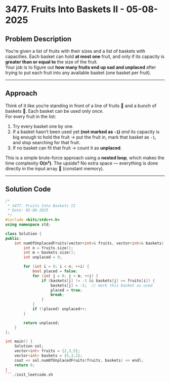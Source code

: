 # 3477. Fruits Into Baskets II - 05-08-2025

## Problem Description
You’re given a list of fruits with their sizes and a list of baskets with capacities. Each basket can hold **at most one** fruit, and only if its capacity is **greater than or equal to** the size of the fruit.  
Your job is to figure out **how many fruits end up sad and unplaced** after trying to put each fruit into any available basket (one basket per fruit).

---

## Approach
Think of it like you’re standing in front of a line of fruits 🍉 and a bunch of baskets 🧺. Each basket can be used only *once*.   
For every fruit in the list:
1. Try every basket one by one.
2. If a basket hasn’t been used yet **(not marked as `-1`)** *and* its capacity is big enough to hold the fruit → put the fruit in, mark that basket as `-1`, and stop searching for that fruit.
3. If no basket can fit that fruit → count it as **unplaced**.

This is a simple brute-force approach using a **nested loop**, which makes the time complexity **O(n²)**. The upside? No extra space — everything is done directly in the input array 💪 (constant memory).

---

## Solution Code
```cpp
/*
 * 3477. Fruits Into Baskets II
 * Date: 05-08-2025
 */
#include <bits/stdc++.h>
using namespace std;

class Solution {
public:
    int numOfUnplacedFruits(vector<int>& fruits, vector<int>& baskets) {
        int n = fruits.size();
        int m = baskets.size();
        int unplaced = 0;

        for (int i = 0; i < n; ++i) {
            bool placed = false;
            for (int j = 0; j < m; ++j) {
                if (baskets[j] != -1 && baskets[j] >= fruits[i]) {
                    baskets[j] = -1;  // mark this basket as used
                    placed = true;
                    break;
                }
            }
            if (!placed) unplaced++;
        }

        return unplaced;
    }
};

int main() {
    Solution sol;
    vector<int> fruits = {2,3,5};
    vector<int> baskets = {5,3,2};
    cout << sol.numOfUnplacedFruits(fruits, baskets) << endl;
    return 0;
}
```./init_leetcode.sh